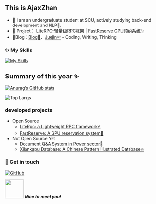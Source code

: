 ## This is AjaxZhan

- 👋 I am an undergraduate student at SCU, actively studying back-end development and NLP🌱.
- 🏡 Project： <a href="https://github.com/ajaxzhan/LiteRPC" target="_blank">LiteRPC-轻量级RPC框架</a> | <a href="https://github.com/ajaxzhan/FastReserve" target="_blank">FastReserve GPU预约系统✨</a>
- 🌟Blog：[Blog💬](https://cagurzhan.cn/)、[Juejin💤](https://juejin.cn/user/3503470909603528/) - Coding, Writing, Thinking


### ✨ My Skills   

[![My Skills](https://skillicons.dev/icons?i=java,spring,mysql,redis,docker,nginx,python,vue,js,ts,linux,git)](https://skillicons.dev)

## Summary of this year ✨

[![Anurag's GitHub stats](https://github-readme-stats-tawny-iota-29.vercel.app/api?username=ajaxzhan&theme=radical)](https://github.com/anuraghazra/github-readme-stats)

![Top Langs](https://github-readme-stats-tawny-iota-29.vercel.app/api/top-langs/?username=ajaxzhan&layout=compact)

### developed projects

- Open Source
  - [LiteRpc: a Lightweight RPC framework⚡️](https://github.com/ajaxzhan/literpc/)
  - [FastReserve: A GPU reservation system🌟](https://github.com/AjaxZhan/FastReserve)
- Not Open Source Yet
  - [Document Q&A System in Power sector🚀](https://github.com/ajaxzhan)
  - [Xilankapu Database: A Chinese Pattern Illustrated Database🔥](https://github.com/ajaxzhan)




### 🎉 Get in touch

[![GitHub](https://img.shields.io/badge/GitHub-grey?logo=github)](https://github.com/ajaxzhan)

<img src="https://media.giphy.com/media/LnQjpWaON8nhr21vNW/giphy.gif" width="60"> <em><b>Nice to meet you!</b> </em>
